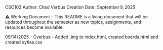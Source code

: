 CSC102
Author: Chad Verbus
Creation Date: September 9, 2025


⚠️ Working Document – This README is a living document that will be updated throughout the semester as new topics, assignments, and resources become available.  

09/14/2025 - Cverbus - Added .img to index.html, created boards.html and created sytles.css
